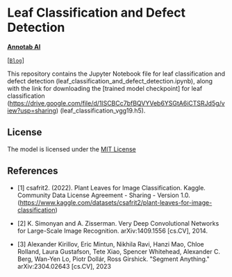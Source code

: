# Leaf Classification and Defect Detection

**[Annotab AI](https://annotab.com/)**

[[`Blog`](https://annotab.com/blog/)]

This repository contains the Jupyter Notebook file for leaf classification and defect detection (leaf_classification_and_defect_detection.ipynb), along with the link for downloading the [trained model checkpoint] for leaf classification (https://drive.google.com/file/d/1lSCBCc7bfBQVYVeb6YSGtA6iCTSRJd5g/view?usp=sharing) (leaf_classification_vgg19.h5). 

## License

The model is licensed under the [MIT License](LICENSE)

## References
- [1] csafrit2. (2022). Plant Leaves for Image Classification. Kaggle. Community Data License Agreement - Sharing - Version 1.0. (https://www.kaggle.com/datasets/csafrit2/plant-leaves-for-image-classification)

- [2] K. Simonyan and A. Zisserman. Very Deep Convolutional Networks for Large-Scale Image Recognition. arXiv:1409.1556 [cs.CV], 2014.

- [3] Alexander Kirillov, Eric Mintun, Nikhila Ravi, Hanzi Mao, Chloe Rolland, Laura Gustafson, Tete Xiao, Spencer Whitehead, Alexander C. Berg, Wan-Yen Lo, Piotr Dollár, Ross Girshick. "Segment Anything." arXiv:2304.02643 [cs.CV], 2023
